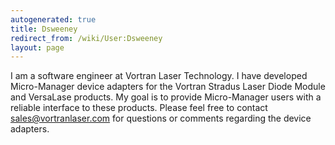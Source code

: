 ```yaml
---
autogenerated: true
title: Dsweeney
redirect_from: /wiki/User:Dsweeney
layout: page
---
```


I am a software engineer at Vortran Laser Technology. I have developed
Micro-Manager device adapters for the Vortran Stradus Laser Diode Module
and VersaLase products. My goal is to provide Micro-Manager users with a
reliable interface to these products. Please feel free to contact
sales@vortranlaser.com for questions or comments regarding the device
adapters.
